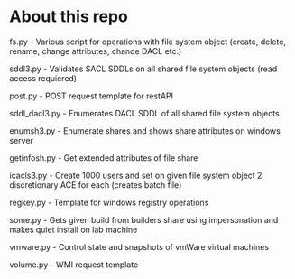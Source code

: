 <h1>About this repo</h1>

fs.py - Various script for operations with file system object (create, delete, rename, change attributes, chande DACL etc.) 

sddl3.py - Validates SACL SDDLs on all shared file system objects (read access requiered)

post.py - POST request template for restAPI

sddl_dacl3.py - Enumerates DACL SDDL of all shared file system objects

enumsh3.py - Enumerate shares and shows share attributes on windows server

getinfosh.py - Get extended attributes of file share

icacls3.py - Create 1000 users and set on given file system object 2 discretionary ACE for each (creates batch file)

regkey.py - Template for windows registry operations

some.py - Gets given build from builders share using impersonation and makes quiet install on lab machine

vmware.py - Control state and snapshots of vmWare virtual machines

volume.py - WMI request template
